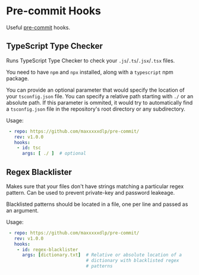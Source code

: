 # Pre-commit Hooks

Useful [pre-commit](https://pre-commit.com/) hooks.

## TypeScript Type Checker

Runs TypeScript Type Checker to check your `.js`/`.ts`/`.jsx`/`.tsx`
files.

You need to have `npm` and `npx` installed, along with a `typescript`
npm package.

You can provide an optional parameter that would specify the location of
your `tsconfig.json` file. You can specify a relative path starting
with `./` or an absolute path. If this parameter is ommited, it would
try to automatically find a `tsconfig.json` file in the repository's
root directory or any subdirectory.

Usage:
```yml
 - repo: https://github.com/maxxxxxdlp/pre-commit/
   rev: v1.0.0
   hooks:
    - id: tsc
      args: [ ./ ]  # optional
```

## Regex Blacklister

Makes sure that your files don't have strings matching a particular
regex pattern. Can be used to prevent private-key and password
leakeage.

Blacklisted patterns should be located in a file, one per line and
passed as an argument.

Usage:
```yml
 - repo: https://github.com/maxxxxxdlp/pre-commit/
   rev: v1.0.0
   hooks:
    - id: regex-blacklister
      args: [dictionary.txt]  # Relative or absolute location of a
                              # dictionary with blacklisted regex
                              # patterns
```

